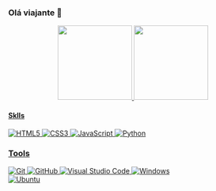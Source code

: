 ### Olá viajante 👋
<div align="center">
  <a href="https://github.com/Actunes">
  <img height="150px" src="https://github-readme-stats.vercel.app/api?username=Actunes&show_icons=true&theme=omni&include_all_commits=true&count_private=true&hide_border=true"/>
  <img height="150px" src="https://github-readme-stats.vercel.app/api/top-langs/?username=Actunes&layout=compact&langs_count=7&theme=omni&hide_border=true"/>
</div>

#### Sklls

![HTML5](https://img.shields.io/badge/html5-%23E34F26.svg?style=for-the-badge&logo=html5&logoColor=white)
![CSS3](https://img.shields.io/badge/css3-%231572B6.svg?style=for-the-badge&logo=css3&logoColor=white)
![JavaScript](https://img.shields.io/badge/javascript-%23323330.svg?style=for-the-badge&logo=javascript&logoColor=%23F7DF1E)
![Python](https://img.shields.io/badge/python-3670A0?style=for-the-badge&logo=python&logoColor=ffdd54)

### Tools

![Git](https://img.shields.io/badge/git-%23F05033.svg?style=for-the-badge&logo=git&logoColor=white)
![GitHub](https://img.shields.io/badge/github-%23121011.svg?style=for-the-badge&logo=github&logoColor=white)
![Visual Studio Code](https://img.shields.io/badge/Visual%20Studio%20Code-0078d7.svg?style=for-the-badge&logo=visual-studio-code&logoColor=white)
![Windows](https://img.shields.io/badge/Windows-0078D6?style=for-the-badge&logo=windows&logoColor=white)<br>
![Ubuntu](https://img.shields.io/badge/Ubuntu-E95420?style=for-the-badge&logo=ubuntu&logoColor=white)
